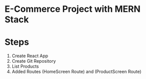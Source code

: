 # E-Commerce Project with MERN Stack

# Steps

1. Create React App
2. Create Git Repository
3. List Products
4. Added Routes (HomeScreen Route) and (ProductScreen Route)
